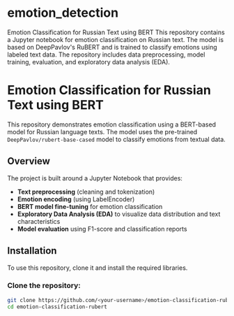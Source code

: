 # emotion_detection
Emotion Classification for Russian Text using BERT This repository contains a Jupyter notebook for emotion classification on Russian text. The model is based on DeepPavlov's RuBERT and is trained to classify emotions using labeled text data. The repository includes data preprocessing, model training, evaluation, and exploratory data analysis (EDA).


# Emotion Classification for Russian Text using BERT

This repository demonstrates emotion classification using a BERT-based model for Russian language texts. The model uses the pre-trained `DeepPavlov/rubert-base-cased` model to classify emotions from textual data.

## Overview
The project is built around a Jupyter Notebook that provides:
- **Text preprocessing** (cleaning and tokenization)
- **Emotion encoding** (using LabelEncoder)
- **BERT model fine-tuning** for emotion classification
- **Exploratory Data Analysis (EDA)** to visualize data distribution and text characteristics
- **Model evaluation** using F1-score and classification reports

## Installation

To use this repository, clone it and install the required libraries.

### Clone the repository:
```bash
git clone https://github.com/<your-username>/emotion-classification-rubert.git
cd emotion-classification-rubert
